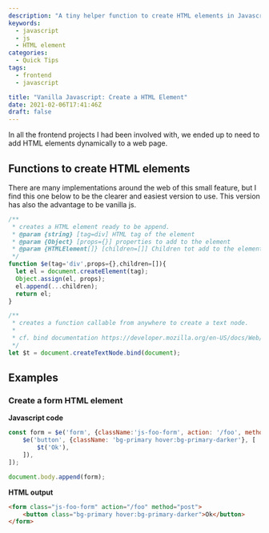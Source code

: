 ```yaml
---
description: "A tiny helper function to create HTML elements in Javascript"
keywords:
  - javascript
  - js
  - HTML element
categories:
  - Quick Tips
tags:
  - frontend
  - javascript

title: "Vanilla Javascript: Create a HTML Element"
date: 2021-02-06T17:41:46Z
draft: false
---
```


In all the frontend projects I had been involved with, we ended up to need to add HTML
elements dynamically to a web page.

## Functions to create HTML elements

There are many implementations around the web of this small feature, but I find this one below
to be the clearer and easiest version to use. This version has also the advantage to be vanilla js.

```js
/**
 * creates a HTML element ready to be append.
 * @param {string} [tag=div] HTML tag of the element
 * @param {Object} [props={}] properties to add to the element
 * @param {HTMLElement[]} [children=[]] Children tot add to the element
 */
function $e(tag='div',props={},children=[]){
  let el = document.createElement(tag);
  Object.assign(el, props);
  el.append(...children);
  return el;
}

/**
 * creates a function callable from anywhere to create a text node.
 *
 * cf. bind documentation https://developer.mozilla.org/en-US/docs/Web/JavaScript/Reference/Global_Objects/Function/bind
 */
let $t = document.createTextNode.bind(document);
```

## Examples

### Create a form HTML element

**Javascript code**

```js
const form = $e('form', {className:'js-foo-form', action: '/foo', method: 'post'}, [
    $e('button', {className: 'bg-primary hover:bg-primary-darker'}, [
  	    $t('Ok'),
    ]),
]);

document.body.append(form);
```

**HTML output**

```html
<form class="js-foo-form" action="/foo" method="post">
    <button class="bg-primary hover:bg-primary-darker">Ok</button>
</form>
```